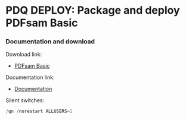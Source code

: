 # PDQ DEPLOY: Package and deploy PDFsam Basic
### Documentation and download
Download link:

* [PDFsam Basic](https://pdfsam.org/download-pdfsam-basic/)

Documentation link:

* [Documentation](https://pdfsam.org/silent-install/)

Silent switches:
```powershell
/qn /norestart ALLUSERS=1
```